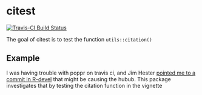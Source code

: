 # citest

[![Travis-CI Build Status](https://travis-ci.org/zkamvar/citest.svg?branch=master)](https://travis-ci.org/zkamvar/citest)

The goal of citest is to test the function `utils::citation()`

## Example

I was having trouble with poppr on travis ci, and Jim Hester
[pointed me to a commit in R-devel][hester] that might be causing the 
hubub. This package investigates that by testing the citation
function in the vignette

[hester]: https://github.com/travis-ci/travis-ci/issues/7549#issuecomment-290776302
